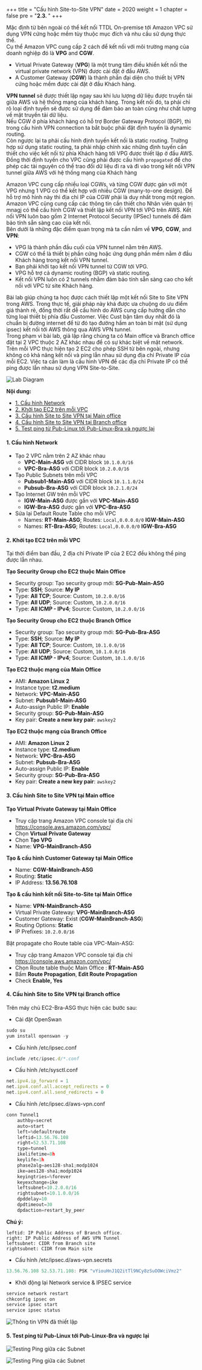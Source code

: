 +++
title = "Cấu hình Site-to-Site VPN"
date = 2020
weight = 1
chapter = false
pre = "<b>2.3. </b>"
+++

Mặc định từ bên ngoài có thể kết nối TTDL On-premise tới Amazon VPC sử dụng VPN cứng hoặc mềm tùy thuộc mục đích và nhu cầu sử dụng thực thế.  
Cụ thể Amazon VPC cung cấp 2 cách để kết nối với môi trường mạng của doanh nghiệp đó là **VPG** and **CGW**.  
* Virtual Private Gateway (**VPG**) là một trung tâm điều khiển kết nối the virtual private network (VPN) được cài đặt ở đầu AWS.  
* A Customer Gateway (**CGW**) là thành phần đại diện cho thiết bị VPN cứng hoặc mềm được cài đặt ở đầu Khách hàng.

**VPN tunnel**  sẽ được thiết lập ngay sau khi lưu lượng dữ liệu được truyền tải giữa AWS và hệ thống mạng của khách hàng. Trong kết nối đó, ta phải chỉ rõ loại định tuyến sẽ được sử dụng để đảm bảo an toàn cũng như chất lượng về mặt truyền tải dữ liệu.  
Nếu CGW ở phía khách hàng có hỗ trợ Border Gateway Protocol (BGP), thì trong cấu hình VPN connection ta bắt buộc phải đặt định tuyến là dynamic routing.  
Còn ngược lại ta phải cấu hình định tuyến kết nối là static routing. Trường hợp sử dụng static routing, ta phải nhập chính xác những định tuyến cần thiết cho việc kết nối từ phía Khách hàng tới VPG được thiết lập ở đầu AWS. Đồng thời định tuyến cho VPC cũng phải được cấu hình `propagated` để cho phép các tài nguyên có thể trao đổi dữ liệu đi ra và đi vào trong kết nối VPN tunnel giữa AWS với hệ thống mạng của Khách hàng

Amazon VPC cung cấp nhiều loại CGWs, và từng CGW được gán với một VPG nhưng 1 VPG có thể kết hợp với nhiều CGW (many-to-one design). Để hỗ trợ mô hình này thì địa chỉ IP của CGW phải là duy nhất trong một region.  
Amazon VPC cũng cung cấp các thông tin cần thiết cho Nhân viên quản trị mnagj có thể cấu hình CGW và thiết lập kết nối VPN tới VPG trên AWS. Kết nối VPN luôn bao gồm 2 Internet Protocol Security (IPSec) tunnels để đảm bảo tính sẵn sàng cao của kết nối.  
Bên dưới là những đặc điểm quan trọng mà ta cần nắm về **VPG**, **CGW**, and **VPN**:
* VPG là thành phần đầu cuối của VPN tunnel nằm trên AWS.
* CGW có thể là thiết bị phần cứng hoặc ứng dụng phần mềm nằm ở đầu Khách hàng trong kết nối VPN tunnel.
* Bạn phải khởi tạo kết nối VPN tunnel từ CGW tới VPG.
* VPG hỗ trợ cả dynamic routing (BGP) và static routing.
* Kết nối VPN luôn có 2 tunnels nhằm đảm bảo tính sẵn sàng cao cho kết nối với VPC từ site Khách hàng.

Bài lab giúp chúng ta học được cách thiết lập một kết nối Site to Site VPN trong AWS. Trong thực tế, giải pháp này khá được ưa chuộng do ưu điểm giá thành rẻ, đồng thời rất dễ cấu hình do AWS cung cấp hướng dẫn cho từng loại thiết bị phía đầu Customer. Việc Cust bận tâm duy nhất đó là chuẩn bị đường internet để từ đó tạo đường hầm an toàn bí mật (sử dụng ipsec) kết nối tới AWS thông qua AWS VPN tunnel.  
Trong phạm vi bài lab, giả lập rằng chúng ta có Main office và Branch office đặt tại 2 VPC thuộc 2 AZ khác nhau để có sự khác biệt về mặt network. Trên mỗi VPC thực hiện tạo 2 EC2 cho phép SSH từ bên ngoài, nhưng không có khả năng kết nối và ping lẫn nhau sử dụng địa chỉ Private IP của mỗi EC2. Việc ta cần làm là cấu hình VPN để các địa chỉ Private IP có thể ping được lẫn nhau sử dụng VPN Site-to-Site.

![Lab Diagram](/images/2-vpc/Lab-Diagram-Site-to-Site.PNG?width=80pc)

**Nội dung:**
- [1. Cấu hình Network](#1-cấu-hình-network)
- [2. Khởi tạo EC2 trên mỗi VPC](#2-khởi-tạo-ec2-trên-mỗi-vpc)
- [3. Cấu hình Site to Site VPN tại Main office](#3-cấu-hình-site-to-site-vpn-tại-main-office)
- [4. Cấu hình Site to Site VPN tại Branch office](#4-cấu-hình-site-to-site-vpn-tại-branch-office)
- [5. Test ping từ Pub-Linux tới Pub-Linux-Bra và ngược lại](#5-test-ping-từ-pub-linux-tới-pub-linux-bra-và-ngược-lại)

#### 1. Cấu hình Network 

* Tạo 2 VPC nằm trên 2 AZ khác nhau
  * **VPC-Main-ASG** với CIDR block `10.1.0.0/16`
  * **VPC-Bra-ASG** với CIDR block `10.2.0.0/16`
* Tạo Public Subnets trên mỗi VPC
	* **Pubsub1-Main-ASG** với CIDR block `10.1.1.0/24`
	* **Pubsub-Bra-ASG** với CIDR block `10.2.1.0/24`
* Tạo Internet GW trên mỗi VPC 
	* **IGW-Main-ASG** được gắn với **VPC-Main-ASG**
  	* **IGW-Bra-ASG** được gắn với **VPC-Bra-ASG**
* Sửa lại Default Route Table cho mỗi VPC
	* Names: **RT-Main-ASG**; Routes: `Local,0.0.0.0/0`  **IGW-Main-ASG**
	* Names: **RT-Bra-ASG**; Routes: `Local,0.0.0.0/0`  **IGW-Bra-ASG**

 
#### 2. Khởi tạo EC2 trên mỗi VPC

Tại thời điểm ban đầu, 2 địa chỉ Private IP của 2 EC2 đều không thể ping được lẫn nhau.

**Tạo Security Group cho EC2 thuộc Main Office**

* Security group: Tạo security group mới: **SG-Pub-Main-ASG**
* Type: **SSH**; Source: **My IP**
* Type: **All TCP**; Source: Custom, `10.2.0.0/16`	
* Type: **All UDP**; Source: Custom, `10.2.0.0/16` 
* Type: **All ICMP - IPv4**; Source: Custom, `10.2.0.0/16` 

**Tạo Security Group cho EC2 thuộc Branch Office**

* Security group: Tạo security group mới: **SG-Pub-Bra-ASG**
* Type: **SSH**; Source: **My IP** 
* Type: **All TCP**; Source: Custom, `10.1.0.0/16`	
* Type: **All UDP**; Source: Custom, `10.1.0.0/16` 
* Type: **All ICMP - IPv4**; Source: Custom, `10.1.0.0/16` 
 
**Tạo EC2 thuộc mạng của Main Office**

* AMI: **Amazon Linux 2**
* Instance type: **t2.medium**
* Network: **VPC-Main-ASG**
* Subnet: **Pubsub1-Main-ASG**
* Auto-assign Public IP: **Enable**
* Security group: **SG-Pub-Main-ASG**
* Key pair: **Create a new key pair**: `awskey2`

**Tạo EC2 thuộc mạng của Branch Office**

* AMI: **Amazon Linux 2**
* Instance type: **t2.medium**
* Network: **VPC-Bra-ASG**
* Subnet: **Pubsub-Bra-ASG**
* Auto-assign Public IP: **Enable**
* Security group: **SG-Pub-Bra-ASG**
* Key pair: **Create a new key pair**: `awskey2`
 

#### 3. Cấu hình Site to Site VPN tại Main office

**Tạo Virtual Private Gateway tại Main Office**
* Truy cập trang Amazon VPC console tại địa chỉ https://console.aws.amazon.com/vpc/ 
* Chọn **Virtual Private Gateway**
* Chọn **Tạo VPG**
* Name: **VPG-MainBranch-ASG**
 
**Tạo & cấu hình Customer Gateway tại Main Office**

* Name: **CGW-MainBranch-ASG**
* Routing: **Static**
* IP Address: **13.56.76.108** 
 
**Tạo & cấu hình kết nối Site-to-Site tại Main Office**

* Name: **VPN-MainBranch-ASG**
* Virtual Private Gateway: **VPG-MainBranch-ASG**
* Customer Gateway: Exist (**CGW-MainBranch-ASG**)
* Routing Options: **Static**
* IP Prefixes: `10.2.0.0/16` 
 
Bật propagate cho Route table của VPC-Main-ASG: 
* Truy cập trang Amazon VPC console tại địa chỉ https://console.aws.amazon.com/vpc/
* Chọn Route table thuộc Main Office : **RT-Main-ASG**
* Bấm **Route Propagation**, **Edit Route Propagation**
* Check **Enable, Yes**


#### 4. Cấu hình Site to Site VPN tại Branch office

Trên máy chủ EC2-Bra-ASG thực hiện các bước sau:

* Cài đặt OpenSwan
```javascript
sudo su
yum install openswan -y
```

* Cấu hình /etc/ipsec.conf
```javascript
include /etc/ipsec.d/*.conf
```

* Cấu hình /etc/sysctl.conf
```javascript
net.ipv4.ip_forward = 1
net.ipv4.conf.all.accept_redirects = 0
net.ipv4.conf.all.send_redirects = 0
```

* Cấu hình /etc/ipsec.d/aws-vpn.conf 
```javascript
conn Tunnel1
	authby=secret
	auto=start
	left=%defaultroute
	leftid=13.56.76.108 
	right=52.53.71.108
	type=tunnel
	ikelifetime=8h
	keylife=1h
	phase2alg=aes128-sha1;modp1024
	ike=aes128-sha1;modp1024
	keyingtries=%forever
	keyexchange=ike
	leftsubnet=10.2.0.0/16
	rightsubnet=10.1.0.0/16
	dpddelay=10
	dpdtimeout=30
	dpdaction=restart_by_peer
```
**Chú ý:**  
```text
leftid: IP Public Address of Branch office.
right: IP Public Address of AWS VPN Tunnel
leftsubnet: CIDR from Branch site 
rightsubnet: CIDR from Main site
```

* Cấu hình /etc/ipsec.d/aws-vpn.secrets
```javascript
13.56.76.108 52.53.71.108: PSK "vYiouHnJ1Q2itTl9NCy8zSuOOWciVmz2"
```

* Khởi động lại Network service & IPSEC service
```javascript
service network restart 
chkconfig ipsec on
service ipsec start
service ipsec status
```

![Thông tin VPN đã thiết lập](/images/2-vpc/VPN-MainBranch-ASG.png?width=90pc)

#### 5. Test ping từ Pub-Linux tới Pub-Linux-Bra và ngược lại

![Testing Ping giữa các Subnet](/images/2-vpc/Test-ping-PubLinux-to-PubLinuxBra.png?width=90pc)

![Testing Ping giữa các Subnet](/images/2-vpc/Test-ping-PubLinuxBra-to-PubLinux.png?width=90pc)
